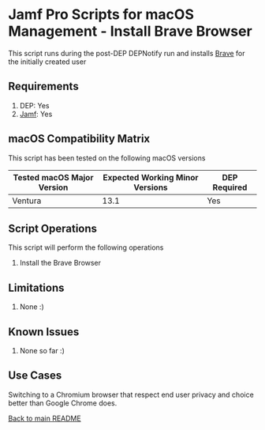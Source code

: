 Jamf Pro Scripts for macOS Management - Install Brave Browser
==============
This script runs during the post-DEP DEPNotify run and installs [Brave](https://brave.com/) for the initially created user

Requirements
------------
1. DEP: Yes 
2. [Jamf](https://www.jamf.com/products/jamf-pro/): Yes

macOS Compatibility Matrix
------------
This script has been tested on the following macOS versions

| Tested macOS Major Version | Expected Working Minor Versions | DEP Required |
|----------------------------|---------------------------------|--------------|
| Ventura                    | 13.1                            | Yes          |

Script Operations
------------
This script will perform the following operations

1. Install the Brave Browser

Limitations
------------

1. None :)

Known Issues
------------
1. None so far :)

Use Cases
------------
Switching to a Chromium browser that respect end user privacy and choice better than Google Chrome does.

[Back to main README](../README.md)

